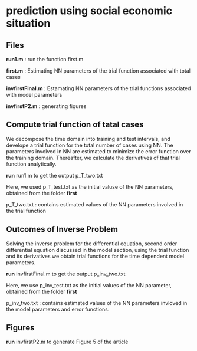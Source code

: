 # prediction using social economic situation


## Files

**run1.m**  : run the function first.m 

**first.m**  : Estimating NN parameters of the trial function associated with total cases

**invfirstFinal.m**  : Estamating NN parameters of the trial functions associated with model parameters

**invfirstP2.m** : generating figures



## Compute trial function of tatal cases

We decompose the time domain into training and test intervals, and develope a trial function for the total number
of cases using NN. The parameters involved in NN are estimated to minimize the error function over the training domain.
Thereafter, we calculate the derivatives of that trial function analytically.

**run** run1.m to get the output p_T_two.txt 

Here, we used p_T_test.txt as the initial valuse of the NN parameters, obtained from the folder **first** 

p_T_two.txt : contains estimated values of the NN parameters involved in the trial function 



##  Outcomes of Inverse Problem

Solving the inverse problem for the differential equation, second order differential equation discussed in the model section, using the trial function 
and its derivatives we obtain trial functions for the time dependent model parameters.

**run**  invfirstFinal.m to get the output  p_inv_two.txt 

Here, we use p_inv_test.txt as the initial values of the NN parameter, obtained from the folder **first** 

p_inv_two.txt : contains estimated values of the NN parameters invloved in the model parameters and error functions.



## Figures

**run** invfirstP2.m to generate Figure 5 of the article

